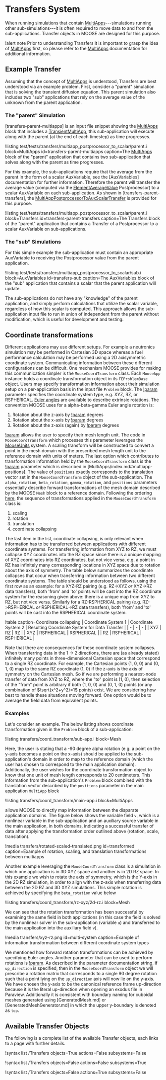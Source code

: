 # Transfers System

When running simulations that contain [MultiApps](/MultiApps/index.md)---simulations running
other sub-simulations---it is often required to move data to and from the sub-applications. Transfer
objects in MOOSE are designed for this purpose.

!alert note
Prior to understanding Transfers it is important to grasp the idea of [MultiApps](/MultiApps/index.md) first, so please
refer to the [MultiApps](/MultiApps/index.md) documentation for additional information.

## Example Transfer

Assuming that the concept of [MultiApps](/MultiApps/index.md) is understood, Transfers are best understood via an example
problem. First, consider a "parent" simulation that is solving the transient diffusion equation. This
parent simulation also includes two "sub" applications that rely on the average value of the unknown
from the parent application.

### The "parent" Simulation

[transfers-parent-multiapps] is an input file snippet showing the [MultiApps](/MultiApps/index.md) block that includes a
[TransientMultiApp](/TransientMultiApp.md), this sub-application will execute along with the parent
(at the end of each timestep) as time progresses.

!listing test/tests/transfers/multiapp_postprocessor_to_scalar/parent.i
         block=MultiApps id=transfers-parent-multiapps
         caption=The [MultiApps](/MultiApps/index.md) block of the "parent" application that contains two sub-application
                 that solves along with the parent as time progresses.

For this example, the sub-applications require that the average from the parent in the form of a
scalar AuxVariable, see the [AuxVariables] documentation for further information. Therefore the
parent will transfer the average value (computed via the
[ElementAverageValue](/ElementAverageValue.md) Postprocessor) to a scalar AuxVariable on each
sub-application. As shown in [transfers-parent-transfers], the
[MultiAppPostprocessorToAuxScalarTransfer](/MultiAppPostprocessorToAuxScalarTransfer.md) is provided
for this purpose.

!listing test/tests/transfers/multiapp_postprocessor_to_scalar/parent.i
         block=Transfers
         id=transfers-parent-transfers
         caption=The Transfers block of the "parent" application that contains a Transfer of a
                     Postprocessor to a scalar AuxVariable on sub-applications.

### The "sub" Simulations

For this simple example the sub-application must contain an appropriate AuxVariable to receiving
the Postprocessor value from the parent application.

!listing test/tests/transfers/multiapp_postprocessor_to_scalar/sub.i
         block=AuxVariables
         id=transfers-sub
         caption=The AuxVariables block of the "sub" application that contains a scalar that the
                     parent application will update.

The sub-applications do not have any "knowledge" of the parent application, and simply perform
calculations that utilize the scalar variable, regardless of how this scalar is computed. This
approach allows the sub-application input file to run in union of independent from the parent without
modification, which is useful for development and testing.

## Coordinate transformations

Different applications may use different setups. For example a neutronics
simulation may be performed in Cartesian 3D space whereas a fuel performance
calculation may be performed using a 2D axisymmetric coordinate
system. Communicating information between these different configurations can be
difficult. One mechanism MOOSE provides for making this communication simpler is
the `MooseCoordTransform` class. Each `MooseApp` instance holds a coordinate
transformation object in its `FEProblemBase` object. Users may specify
transformation information about their simulation setup on a per-application
basis in the input file `Problem` block. The [!param](/Mesh/GeneratedMesh/coord_type)
parameter specifies the coordinate system type, e.g. XYZ, RZ, or
RSPHERICAL. [Euler angles](https://en.wikipedia.org/wiki/Euler_angles) are
available to describe extrinsic rotations. The convention MOOSE uses for
a alpha-beta-gamma Euler angle rotation is:

1. Rotation about the z-axis by [!param](/Mesh/GeneratedMesh/alpha_rotation) degrees
2. Rotation about the x-axis by [!param](/Mesh/GeneratedMesh/beta_rotation) degrees
3. Rotation about the z-axis (again) by [!param](/Mesh/GeneratedMesh/gamma_rotation) degrees


[!param](/Mesh/GeneratedMesh/length_unit) allows the user to specify
their mesh length unit. The code in `MooseCoordTransform`
which processes this parameter leverages the [MooseUnits](/Units.md) system. A
scaling transform will be constructed to convert a point in the mesh domain with
the prescribed mesh length unit to the reference domain with units of meters.
The last option which contributes to
transformation information held by the `MooseCoordTransform` class is the
[!param](/MultiApps/TransientMultiApp/positions) parameter which is described in
[MultiApps/index.md#multiapp-positions]. The value of `positions` exactly
corresponds to the translation vector set in the `MooseCoordTransform` object of
the sub-application. The `alpha_rotation`, `beta_rotation`, `gamma_rotation`,
and `positions` parameters essentially describe forward transformations of the
mesh domain described by the MOOSE `Mesh` block to a reference domain. Following
the ordering
[here](https://docs.microsoft.com/en-us/dotnet/desktop/winforms/advanced/why-transformation-order-is-significant?view=netframeworkdesktop-4.8),
the sequence of
transformations applied in the `MooseCoordTransform` class is:

1. scaling
2. rotation
3. translation
4. coordinate collapsing


The last item in the list, coordinate collapsing, is only relevant when
information has to be transferred between applications with different coordinate
systems. For transferring information from XYZ to RZ, we must collapse XYZ
coordinates into the RZ space since there is a unique mapping of XYZ coordinates
into RZ coordinates, but not vice versa, e.g. a point in RZ has infinitely many
corresponding locations in XYZ space due to rotation about the axis of
symmetry. The table below summarizes the coordinate collapses that occur when
transferring information between two different coordinate systems. The table
should be understood as follows, using the first row as an example: for a
XYZ-RZ pairing (e.g. RZ->XYZ *or* XYZ->RZ data transfers), both 'from' and 'to' points will be cast
into the RZ coordinate system for the reasoning given above: there is a unique
map from XYZ to RZ, but not vice versa. Similarly for a RZ-RSPHERICAL pairing
(e.g. RZ->RSPHERICAL *or* RSPHERICAL->RZ data transfers), both 'from' and 'to'
points will be cast into the RSPHERICAL coordinate system.

!table caption=Coordinate collapsing
| Coordinate System 1 | Coordinate System 2 | Resulting Coordinate System for Data Transfer |
| - | - | - |
| XYZ | RZ | RZ |
| XYZ | RSPHERICAL | RSPHERICAL |
| RZ | RSPHERICAL | RSPHERICAL |

Note that there are consequences for these coordinate system collapses. When
transferring data in the 1 -> 2 directions, there are (as already stated) infinitely many points
in three-dimensional Cartesian space that correspond to a single
RZ coordinate. For example, the Cartesian points (1, 0, 0) and (0, 1, 0) map to the same
RZ coordinate (1, 0) if the z-axis is the axis of symmetry on the Cartesian
mesh. So if we are performing a nearest-node transfer of data from XYZ to RZ,
where the "to" point is (1, 0), then selection of the "from" point is arbitrary
if both (1, 0, 0) and (0, 1, 0) points (or any combination of $\sqrt{x^2+y^2}=1$
points) exist. We are considering how best to handle these situations moving
forward. One option would be to average the field data from equivalent points.

### Examples

Let's consider an example. The below listing shows coordinate transformation
given in the `Problem` block of a sub-application:

!listing transfers/coord_transform/sub-app.i block=Mesh

Here, the user is stating that a -90 degree alpha rotation (e.g. a point on the
y-axis becomes a point on the x-axis) should be applied to
the sub-application's domain in order to map to the reference domain (which the user has
chosen to correspond to the main application domain). Additionally, the user
wishes for the coordinate transformation object to know that one unit of mesh
length corresponds to 20 centimeters. This information from the sub-application's `Problem` block
combined with the translation vector described by the `positions` parameter in
the main application `MultiApp` block

!listing transfers/coord_transform/main-app.i block=MultiApps

allows MOOSE to directly map information between the disparate application
domains. The figure below shows the variable field `v`, which is a nonlinear
variable in the sub-application and an auxiliary source variable in the main
application, in both domains, indicating a successful transfer of data after
applying the transformation order outlined above (rotation, scale, translation).

!media transfers/rotated-scaled-translated.png id=transformed caption=Example of rotation, scaling, and translation transformations between multiapps


Another example leveraging the `MooseCoordTransform` class is a simulation in
which one application is in 3D XYZ space and another is in 2D RZ space. In this
example we wish to rotate the axis of symmetry, which is the Y-axis in the 2D RZ
simulation, in order to align with the z-axis when transferring data between the
2D RZ and 3D XYZ simulations. This simple rotation is achieved by specifying the
`beta_rotation` value below

!listing transfers/coord_transform/rz-xyz/2d-rz.i block=Mesh

We can see that the rotation transformation has been successful by examining the
same field in both applications (in this case the field is solved by the
nonlinear solver in the sub-application (variable `u`) and transferred to the
main application into the auxiliary field `v`).

!media transfers/xyz-rz.png id=multi-system caption=Example of information transformation between different coordinate system types

We mentioned how forward rotation transformations can be achieved by specifying
Euler angles. Another parameter that can be used to perform rotations is
[!param](/Mesh/GeneratedMesh/up_direction). As described in the parameter
documentation string, if `up_direction` is specified, then in the
`MooseCoordTransform` object we will prescribe a rotation matrix that
corresponds to a single 90 degree rotation such that a point lying on the
`up_direction` axis will now lie on the y-axis. We have chosen the y-axis to be
the canonical reference frame up-direction because it is the literal
up-direction when opening an exodus file in Paraview. Additionally it is
consistent with boundary naming for cuboidal meshes generated using
[GeneratedMesh.md] or [GeneratedMeshGenerator.md] in which the upper y-boundary
is denoted as `top`.

## Available Transfer Objects

The following is a complete list of the available Transfer objects, each links to a page with further
details.

!syntax list /Transfers objects=True actions=False subsystems=False

!syntax list /Transfers objects=False actions=False subsystems=True

!syntax list /Transfers objects=False actions=True subsystems=False

